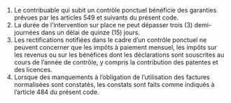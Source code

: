 1) Le contribuable qui subit un contrôle ponctuel bénéficie des garanties prévues par les articles 549 et suivants du présent code.
2) La durée de l’intervention sur place ne peut dépasser trois (3) demi-journées dans
un délai de quinze (15) jours.
3) Les  rectifications  notifiées  dans  le  cadre  d’un  contrôle  ponctuel  ne  peuvent
concerner  que  les  impôts  à  paiement  mensuel,  les  impôts  sur  les  revenus  ou  sur  les bénéfices dont les déclarations sont souscrites au cours de l’année de contrôle, y compris la contribution des patentes et des licences.
4) Lorsque des manquements à l’obligation de l’utilisation des factures normalisées
sont constatés, les constats sont faits comme indiqués à l’article 484 du présent code.